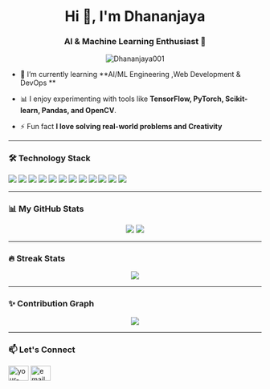 <h1 align="center">Hi 👋, I'm Dhananjaya</h1>
<h3 align="center"> AI & Machine Learning Enthusiast 🚀</h3>

<p align="center">
  <img src="https://komarev.com/ghpvc/?username=Dhananjaya001&label=Profile%20views&color=0e75b6&style=flat" alt="Dhananjaya001" />
</p>

- 🌱 I’m currently learning **AI/ML Engineering ,Web Development & DevOps **

- 📊 I enjoy experimenting with tools like **TensorFlow, PyTorch, Scikit-learn, Pandas, and OpenCV**.

- ⚡ Fun fact **I love solving real-world problems and Creativity**

---

### 🛠️ Technology Stack

<p align="left">
  <img src="https://img.shields.io/badge/C-00599C?style=for-the-badge&logo=c&logoColor=white"/>
  <img src="https://img.shields.io/badge/HTML5-E34F26?style=for-the-badge&logo=html5&logoColor=white"/>
  <img src="https://img.shields.io/badge/CSS3-1572B6?style=for-the-badge&logo=css3&logoColor=white"/>
  <img src="https://img.shields.io/badge/JavaScript-F7DF1E?style=for-the-badge&logo=javascript&logoColor=black"/>
  <img src="https://img.shields.io/badge/React-20232A?style=for-the-badge&logo=react&logoColor=61DAFB"/>
  <img src="https://img.shields.io/badge/TensorFlow-FF6F00?style=for-the-badge&logo=tensorflow&logoColor=white" />
  <img src="https://img.shields.io/badge/PyTorch-EE4C2C?style=for-the-badge&logo=pytorch&logoColor=white" />
  <img src="https://img.shields.io/badge/Scikit--Learn-F7931E?style=for-the-badge&logo=scikit-learn&logoColor=white" />
  <img src="https://img.shields.io/badge/OpenCV-5C3EE8?style=for-the-badge&logo=opencv&logoColor=white" />
  <img src="https://img.shields.io/badge/Pandas-150458?style=for-the-badge&logo=pandas&logoColor=white" />
  <img src="https://img.shields.io/badge/Numpy-013243?style=for-the-badge&logo=numpy&logoColor=white" />
  <img src="https://img.shields.io/badge/Jupyter-F37626?style=for-the-badge&logo=jupyter&logoColor=white" />
</p>

---

### 📊 My GitHub Stats

<p align="center">
  <img src="https://github-readme-stats.vercel.app/api?username=Dhananjaya001&show_icons=true&theme=tokyonight" />
  <img src="https://github-readme-stats.vercel.app/api/top-langs/?username=Dhananjaya001&layout=compact&theme=tokyonight" />
</p>

---

### 🔥 Streak Stats

<p align="center">
  <img src="https://github-readme-streak-stats.herokuapp.com/?user=Dhananjaya001&theme=tokyonight" />
</p>

---

### ✨ Contribution Graph

<p align="center">
  <img src="https://activity-graph.herokuapp.com/graph?username=Dhananjaya001&theme=tokyonight" />
</p>

---

### 📫 Let's Connect

<p align="left">
  <a href="https://linkedin.com/in/your-linkedin" target="blank"><img align="center" src="https://cdn.jsdelivr.net/npm/simple-icons@3.0.1/icons/linkedin.svg" alt="your-linkedin" height="30" width="40" /></a>
  <a href="mailto:youremail@example.com"><img align="center" src="https://cdn.jsdelivr.net/npm/simple-icons@3.0.1/icons/gmail.svg" alt="email" height="30" width="40" /></a>
</p>

